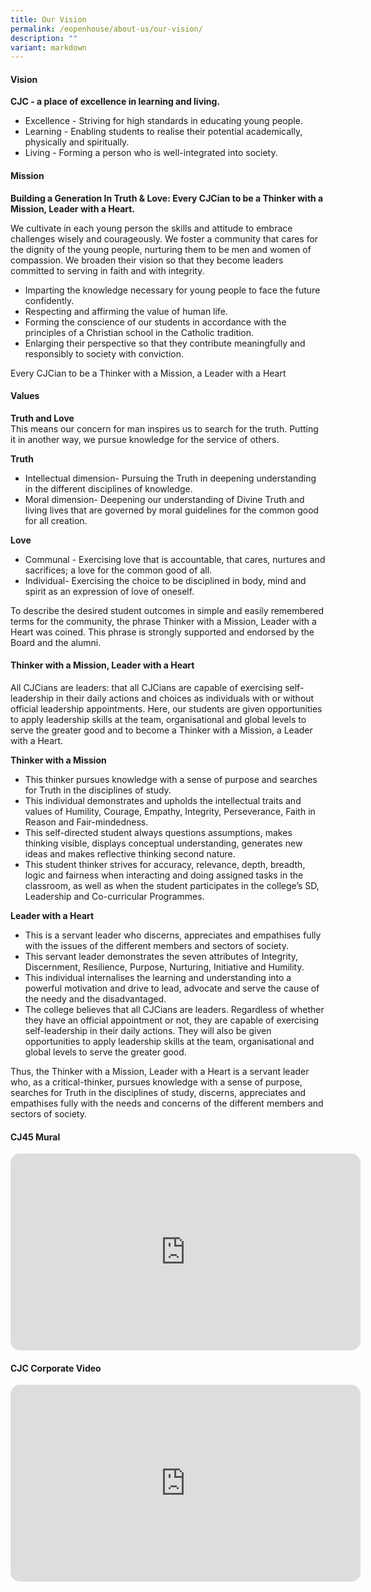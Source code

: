 ```yaml
---
title: Our Vision
permalink: /eopenhouse/about-us/our-vision/
description: ""
variant: markdown
---
```

#### **Vision**

**CJC - a place of excellence in learning and living.**

*   Excellence - Striving for high standards in educating young people.
*   Learning - Enabling students to realise their potential academically, physically and spiritually.
*   Living - Forming a person who is well-integrated into society.

#### **Mission**

**Building a Generation In Truth &amp; Love: Every CJCian to be a Thinker with a Mission, Leader with a Heart.**

We cultivate in each young person the skills and attitude to embrace challenges wisely and courageously. We foster a community that cares for the dignity of the young people, nurturing them to be men and women of compassion. We broaden their vision so that they become leaders committed to serving in faith and with integrity.

*   Imparting the knowledge necessary for young people to face the future confidently.
*   Respecting and affirming the value of human life.
*   Forming the conscience of our students in accordance with the principles of a Christian school in the Catholic tradition.
*   Enlarging their perspective so that they contribute meaningfully and responsibly to society with conviction.

Every CJCian to be a Thinker with a Mission, a Leader with a Heart

#### **Values**

**Truth and Love** <br>
This means our concern for man inspires us to search for the truth. Putting it in another way, we pursue knowledge for the service of others.

**Truth**

*   Intellectual dimension- Pursuing the Truth in deepening understanding in the different disciplines of knowledge.
*   Moral dimension- Deepening our understanding of Divine Truth and living lives that are governed by moral guidelines for the common good for all creation.

  

**Love**

*   Communal - Exercising love that is accountable, that cares, nurtures and sacrifices; a love for the common good of all.
*   Individual- Exercising the choice to be disciplined in body, mind and spirit as an expression of love of oneself.

  

To describe the desired student outcomes in simple and easily remembered terms for the community, the phrase Thinker with a Mission, Leader with a Heart was coined. This phrase is strongly supported and endorsed by the Board and the alumni.

#### **Thinker with a Mission, Leader with a Heart**

All CJCians are leaders: that all CJCians are capable of exercising self-leadership in their daily actions and choices as individuals with or without official leadership appointments. Here, our students are given opportunities to apply leadership skills at the team, organisational and global levels to serve the greater good and to become a Thinker with a Mission, a Leader with a Heart.  

**Thinker with a Mission**

*   This thinker pursues knowledge with a sense of purpose and searches for Truth in the disciplines of study.
*   This individual demonstrates and upholds the intellectual traits and values of Humility, Courage, Empathy, Integrity, Perseverance, Faith in Reason and Fair-mindedness.
*   This self-directed student always questions assumptions, makes thinking visible, displays conceptual understanding, generates new ideas and makes reflective thinking second nature.
*   This student thinker strives for accuracy, relevance, depth, breadth, logic and fairness when interacting and doing assigned tasks in the classroom, as well as when the student participates in the college’s SD, Leadership and Co-curricular Programmes.

**Leader with a Heart**

*   This is a servant leader who discerns, appreciates and empathises fully with the issues of the different members and sectors of society.
*   This servant leader demonstrates the seven attributes of Integrity, Discernment, Resilience, Purpose, Nurturing, Initiative and Humility.
*   This individual internalises the learning and understanding into a powerful motivation and drive to lead, advocate and serve the cause of the needy and the disadvantaged.
*   The college believes that all CJCians are leaders. Regardless of whether they have an official appointment or not, they are capable of exercising self-leadership in their daily actions. They will also be given opportunities to apply leadership skills at the team, organisational and global levels to serve the greater good.

  

Thus, the Thinker with a Mission, Leader with a Heart is a servant leader who, as a critical-thinker, pursues knowledge with a sense of purpose, searches for Truth in the disciplines of study, discerns, appreciates and empathises fully with the needs and concerns of the different members and sectors of society.

#### **CJ45 Mural**

<div align="center"><iframe allowfullscreen="" allow="accelerometer; autoplay; clipboard-write; encrypted-media; gyroscope; picture-in-picture; web-share" frameborder="0" title="YouTube video player" src="https://www.youtube.com/embed/vntO07k4o-E" height="315" width="560" style="border-radius:15px;"></iframe></div>

#### **CJC Corporate Video**

<div align="center"><iframe allowfullscreen="" allow="accelerometer; autoplay; clipboard-write; encrypted-media; gyroscope; picture-in-picture; web-share" frameborder="0" title="YouTube video player" src="https://www.youtube.com/embed/i3ExcRVrQqc" height="315" width="560" style="border-radius:15px;"></iframe></div>